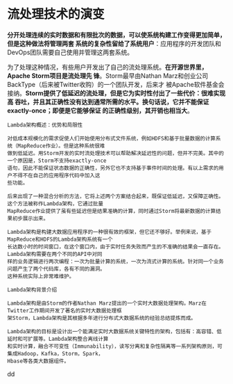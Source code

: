 流处理技术的演变
================================================================================
**分开处理连续的实时数据和有限批次的数据，可以使系统构建工作变得更加简单，但是这种做法将管理两套
系统的复杂性留给了系统用户**：应用程序的开发团队和DevOps团队需要自己使用并管理这两套系统。

为了处理这种情况，有些用户开发出了自己的流处理系统。**在开源世界里，Apache Storm项目是流处理先
锋**。Storm最早由Nathan Marz和创业公司BackType（后来被Twitter收购）的一个团队开发，后来才
被Apache软件基金会接纳。**Storm提供了低延迟的流处理，但是它为实时性付出了一些代价：很难实现高
吞吐，并且其正确性没有达到通常所需的水平。换句话说，它并不能保证exactly-once；即便是它能够保证
的正确性级别，其开销也相当大**。

```
Lambda架构概述：优势和局限性

对低成本规模化的需求促使人们开始使用分布式文件系统，例如HDFS和基于批量数据的计算系统（MapReduce作业）。但是这种系统很难
做到低延迟。用Storm开发的实时流处理技术可以帮助解决延迟性的问题，但并不完美。其中的一个原因是，Storm不支持exactly-once
语句，因此不能保证状态数据的正确性，另外它也不支持基于事件时间的处理。有以上需求的用户不得不在自己的应用程序代码中加入这
些功能。

后来出现了一种混合分析的方法，它将上述两个方案结合起来，既保证低延迟，又保障正确性。这个方法被称作Lambda架构，它通过批量
MapReduce作业提供了虽有些延迟但是结果准确的计算，同时通过Storm将最新数据的计算结果初步展示出来。

Lambda架构是构建大数据应用程序的一种很有效的框架，但它还不够好。举例来说，基于MapReduce和HDFS的Lambda架构系统有一个
长达数小时的时间窗口，在这个窗口内，由于实时任务失败而产生的不准确的结果会一直存在。Lambda架构需要在两个不同的API中对同
样的业务逻辑进行两次编程：一次为批量计算的系统，一次为流式计算的系统。针对同一个业务问题产生了两个代码库，各有不同的漏洞。
这种系统实际上非常难维护。
```
```
Lambda架构背景介绍

Lambda架构是由Storm的作者Nathan Marz提出的一个实时大数据处理架构。Marz在Twitter工作期间开发了著名的实时大数据处理框
架Storm，Lambda架构是其根据多年进行分布式大数据系统的经验总结提炼而成。

Lambda架构的目标是设计出一个能满足实时大数据系统关键特性的架构，包括有：高容错、低延时和可扩展等。Lambda架构整合离线计算
和实时计算，融合不可变性（Immunability），读写分离和复杂性隔离等一系列架构原则，可集成Hadoop，Kafka，Storm，Spark，
Hbase等各类大数据组件。
```









































dd
